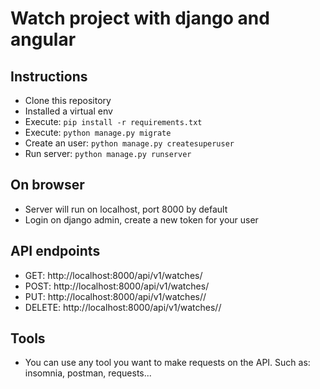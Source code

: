 # Watch project with django and angular

## Instructions
- Clone this repository
- Installed a virtual env
- Execute: ```pip install -r requirements.txt```
- Execute: ```python manage.py migrate```
- Create an user: ```python manage.py createsuperuser```
- Run server: ```python manage.py runserver```

## On browser
- Server will run on localhost, port 8000 by default
- Login on django admin, create a new token for your user

## API endpoints
- GET: http://localhost:8000/api/v1/watches/
- POST: http://localhost:8000/api/v1/watches/
- PUT: http://localhost:8000/api/v1/watches/<ID>/
- DELETE: http://localhost:8000/api/v1/watches/<ID>/

## Tools
- You can use any tool you want to make requests on the API. Such as: insomnia, postman, requests...
